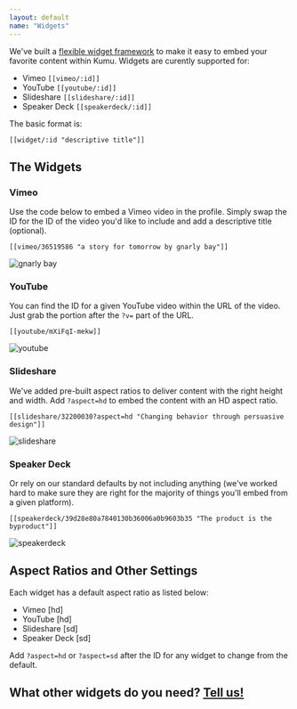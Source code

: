 ```yaml
---
layout: default
name: "Widgets"
---
```


We've built a [flexible widget framework](https://github.com/kumu/widgets) to make it easy to embed your favorite content within Kumu. Widgets are curently supported for:

* Vimeo ```[[vimeo/:id]]```
* YouTube ```[[youtube/:id]]```
* Slideshare ```[[slideshare/:id]]```
* Speaker Deck ```[[speakerdeck/:id]]```

The basic format is:

```
[[widget/:id "descriptive title"]]
```

## The Widgets

### Vimeo

Use the code below to embed a Vimeo video in the profile. Simply swap the ID for the ID of the video you'd like to include and add a descriptive title (optional).

```
[[vimeo/36519586 "a story for tomorrow by gnarly bay"]]
```

![gnarly bay](/images/embed-me.png)

### YouTube

You can find the ID for a given YouTube video within the URL of the video. Just grab the portion after the ```?v=``` part of the URL.

```
[[youtube/mXiFqI-mekw]]
```

![youtube](/images/youtube-widget.png)

### Slideshare

We've added pre-built aspect ratios to deliver content with the right height and width. Add ```?aspect=hd``` to embed the content with an HD aspect ratio.

```
[[slideshare/32200030?aspect=hd "Changing behavior through persuasive design"]]
```

![slideshare](/images/slideshare-widget.png)

### Speaker Deck

Or rely on our standard defaults by not including anything (we've worked hard to make sure they are right for the majority of things you'll embed from a given platform).
```
[[speakerdeck/39d28e80a7840130b36006a0b9603b35 "The product is the byproduct"]]
```

![speakerdeck](/images/speakerdeck-widget.png)

## Aspect Ratios and Other Settings

Each widget has a default aspect ratio as listed below:

* Vimeo [hd]
* YouTube [hd]
* Slideshare [sd]
* Speaker Deck [sd]

Add ```?aspect=hd``` or ```?aspect=sd``` after the ID for any widget to change from the default.

## What other widgets do you need? <a href="mailto:jeff@kumu.io">Tell us!</a>

